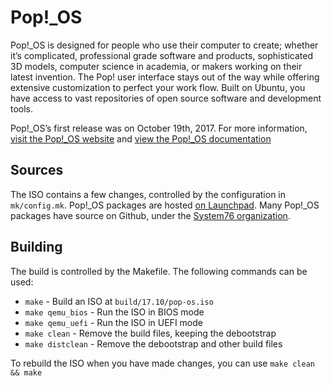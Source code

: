 # Pop!\_OS

Pop!\_OS is designed for people who use their computer to create; whether it’s complicated, professional grade software and products, sophisticated 3D models, computer science in academia, or makers working on their latest invention. The Pop! user interface stays out of the way while offering extensive customization to perfect your work flow. Built on Ubuntu, you have access to vast repositories of open source software and development tools.

Pop!\_OS’s first release was on October 19th, 2017. For more information, [visit the Pop!\_OS website](http://pop.system76.com) and [view the Pop!\_OS documentation](http://pop.system76.com/docs/)

## Sources

The ISO contains a few changes, controlled by the configuration in `mk/config.mk`. Pop!\_OS packages are hosted [on Launchpad](https://launchpad.net/~system76/+archive/ubuntu/pop/+packages). Many Pop!\_OS packages have source on Github, under the [System76 organization](https://github.com/system76).

## Building

The build is controlled by the Makefile. The following commands can be used:
- `make` - Build an ISO at `build/17.10/pop-os.iso`
- `make qemu_bios` - Run the ISO in BIOS mode
- `make qemu_uefi` - Run the ISO in UEFI mode
- `make clean` - Remove the build files, keeping the debootstrap
- `make distclean` - Remove the debootstrap and other build files

To rebuild the ISO when you have made changes, you can use `make clean && make`
